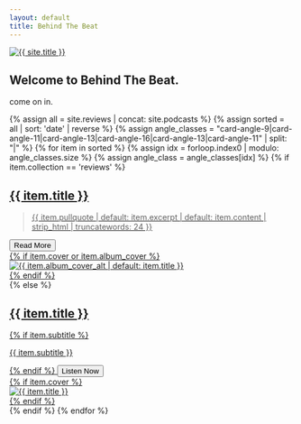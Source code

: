 ```yaml
---
layout: default
title: Behind The Beat
---
```

<main id="site-main" class="site-main">
  <section class="hero px-4 md:px-6 py-8 md:py-12">
    <div class="hero-logo">
      <a href="{{ '/' | relative_url }}" aria-label="Home" class="logo-pulse">
        <img src="{{ '/assets/images/btb-logo-clean.png' | relative_url }}" alt="{{ site.title }}" />
      </a>
    </div>
    <div class="max-w-2xl tagline-animate">
      <h1 class="text-3xl md:text-5xl font-heading leading-tight text-purple-darkest line line-1">Welcome to Behind The Beat.</h1>
      <p class="mt-3 md:mt-4 text-base md:text-lg text-purple-dark line line-2">come on in.</p>
    </div>
  </section>

  <section class="px-4 md:px-6">
    <div class="post-list">
      {% assign all = site.reviews | concat: site.podcasts %}
      {% assign sorted = all | sort: 'date' | reverse %}
      {% assign angle_classes = "card-angle-9|card-angle-11|card-angle-13|card-angle-16|card-angle-13|card-angle-11" | split: "|" %}
      {% for item in sorted %}
      {% assign idx = forloop.index0 | modulo: angle_classes.size %}
      {% assign angle_class = angle_classes[idx] %}
      {% if item.collection == 'reviews' %}
      <a class="post-card card-frame {{ angle_class }} card-review" href="{{ item.url | relative_url }}" data-vt-link data-vt-name="{{ item.url | slugify }}">
        <div class="card-inner">
          <h2 class="card-title" data-vt-title style="view-transition-name: title-{{ item.url | slugify }}">{{ item.title }}</h2>
          <div class="card-bottom">
            <div class="card-left">
              <blockquote class="card-quote">{{ item.pullquote | default: item.excerpt | default: item.content | strip_html | truncatewords: 24 }}</blockquote>
              <span class="card-actions"><button type="button" class="btn-trapezoid btn-action btn-read" data-vt-action>Read More</button></span>
            </div>
            <div class="card-right">
              {% if item.cover or item.album_cover %}
              <div class="card-image card-image-square" data-vt-image>
                <img src="{{ (item.cover | default: item.album_cover) | relative_url }}" alt="{{ item.album_cover_alt | default: item.title }}" loading="lazy" style="view-transition-name: cover-{{ item.url | slugify }}" />
              </div>
              {% endif %}
            </div>
          </div>
        </div>
      </a>
      {% else %}
      <a class="post-card card-frame {{ angle_class }} card-podcast" href="{{ item.url | relative_url }}" data-vt-link data-vt-name="{{ item.url | slugify }}">
        <div class="card-inner">
          <div class="card-left">
            <h2 class="card-title" data-vt-title style="view-transition-name: title-{{ item.url | slugify }}">{{ item.title }}</h2>
            {% if item.subtitle %}<p class="card-sub">{{ item.subtitle }}</p>{% endif %}
            <span class="card-actions"><button type="button" class="btn-trapezoid btn-action btn-listen" data-vt-action>Listen Now</button></span>
          </div>
          <div class="card-right">
            {% if item.cover %}
            <div class="card-image card-image-portrait" data-vt-image>
              <img src="{{ item.cover | relative_url }}" alt="{{ item.title }}" loading="lazy" style="view-transition-name: cover-{{ item.url | slugify }}" />
            </div>
            {% endif %}
          </div>
        </div>
      </a>
      {% endif %}
      {% endfor %}
    </div>
  </section>
</main>

